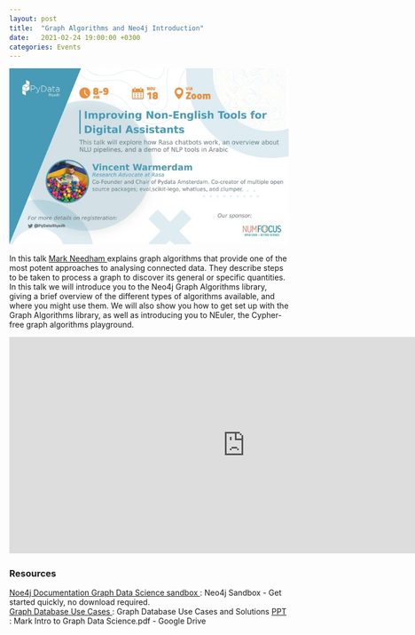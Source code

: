 ```yaml
---
layout: post
title:  "Graph Algorithms and Neo4j Introduction"
date:   2021-02-24 19:00:00 +0300
categories: Events
---
```



<img src="/assets/images/nlp-tool.jpg" alt="meetup" >


<p>
    In this talk <a href="https://twitter.com/markhneedham">Mark Needham </a> explains graph algorithms that provide one of the most potent approaches to analysing connected data. They describe steps to be taken to process a graph to discover its general or specific quantities. In this talk we will introduce you to the Neo4j Graph Algorithms library, giving a brief overview of the different types of algorithms available, and where you might use them. We will also show you how to get set up with the Graph Algorithms library, as well as introducing you to NEuler, the Cypher-free graph algorithms playground.
</p>



<iframe width="850" height="390" src="https://youtu.be/kTHMC7fZzDk" frameborder="0" allow="accelerometer; autoplay; clipboard-write; encrypted-media; gyroscope; picture-in-picture" allowfullscreen></iframe>



<h3>Resources</h3>
<a href="https://neo4j.com/docs/​">Noe4j Documentation </a> 
<a href="hhttps://neo4j.com/sandbox/">Graph Data Science sandbox </a>:  Neo4j Sandbox - Get started quickly, no download required.
<br>
<a href="https://neo4j.com/use-cases/​">Graph Database Use Cases </a>: Graph Database Use Cases and Solutions
<a href="https://drive.google.com/file/d/1CUPmIWAwfGtgRAb7B-_YTSfNqPtvSN-N/view">PPT </a>: Mark Intro to Graph Data Science.pdf - Google Drive
<br>